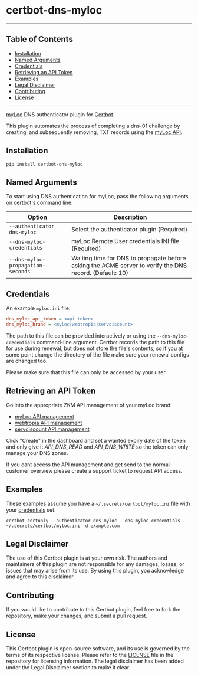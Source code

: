 # certbot-dns-myloc

---

## Table of Contents
- [Installation](#installation)
- [Named Arguments](#arguments)
- [Credentials](#credentials)
- [Retrieving an API Token](#get-api-token)
- [Examples](#examples)
- [Legal Disclaimer](#legal-disclaimer)
- [Contributing](#contributing)
- [License](#license)

---

[myLoc](https://myloc.de) DNS authenticator plugin for
[Certbot](https://certbot.eff.org/).

This plugin automates the process of completing a dns-01 challenge by
creating, and subsequently removing, TXT records using the [myLoc
API](https://apidoc.myloc.de/).

<a name="installation"></a>
## Installation

    pip install certbot-dns-myloc

<a name="arguments"></a>
## Named Arguments

To start using DNS authentication for myLoc, pass the following
arguments on certbot\'s command line:

| Option                              | Description                                                                                             |
| ----------------------------------- | --------------------------------------------------------------------------------------------------------|
| `--authenticator dns-myloc`         | Select the authenticator plugin (Required)                                                              |
| `--dns-myloc-credentials`           | myLoc Remote User credentials INI file (Required)                                                       |
| `--dns-myloc-propagation-seconds`   | Waiting time for DNS to propagate before asking the ACME server to verify the DNS record. (Default: 10) |

<a name="credentials"></a>
## Credentials

An example `myloc.ini` file:

``` ini
dns_myloc_api_token = <api token>
dns_myloc_brand = <myloc|webtropia|servdiscount>
```

The path to this file can be provided interactively or using the
`--dns-myloc-credentials` command-line argument. Certbot records the
path to this file for use during renewal, but does not store the file\'s
contents, so if you at some point change the directory of the file make 
sure your renewal configs are changed too.

Please make sure that this file can only be accessed by your user.

<a name="get-api-token"></a>
## Retrieving an API Token

Go into the appropriate ZKM API management of your myLoc brand:

-   [myLoc API management](https://zkm.myloc.de/s/api/)
-   [webtropia API management](https://zkm.webtropia.com/s/api/)
-   [servdiscount API management](https://zkm.servdiscount.com/s/api/)

Click "Create" in the dashboard and set a wanted expiry date of the
token and only give it *API_DNS_READ* and *API_DNS_WRITE* so the
token can only manage your DNS zones.

If you cant access the API management and get send to the normal
customer overview please create a support ticket to request API access.

<a name="examples"></a>
## Examples

These examples assume you have a `~/.secrets/certbot/myloc.ini` file with your [credentials](#credentials) set.

    certbot certonly --authenticator dns-myloc --dns-myloc-credentials ~/.secrets/certbot/myloc.ini -d example.com

<a name="legal-disclaimer"></a>
## Legal Disclaimer

The use of this Certbot plugin is at your own risk. The authors and
maintainers of this plugin are not responsible for any damages, losses,
or issues that may arise from its use. By using this plugin, you
acknowledge and agree to this disclaimer.

<a name="contributing"></a>
## Contributing

If you would like to contribute to this Certbot plugin, feel free to
fork the repository, make your changes, and submit a pull request.

<a name="license"></a>
## License

This Certbot plugin is open-source software, and its use is governed by
the terms of its respective license. Please refer to the
[LICENSE](LICENSE) file in the repository for licensing information.
The legal disclaimer has been added under the Legal Disclaimer
section to make it clear

